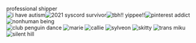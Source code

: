 professional shipper
<br>
![i have autism](https://file.garden/ZdzZMbwq23DtYBCK/tumblr_a4c885522945023c985542e27d1b3133_257444c1_250.gif)![2021 syscord survivor](https://file.garden/ZdzZMbwq23DtYBCK/j85xg9.gif)![tbh!! yippee!!](https://file.garden/ZdzZMbwq23DtYBCK/tumblr_3ec937cb81f70735516ca2a5e7669b59_c67cecb5_250.gif)![pinterest addict](https://file.garden/ZdzZMbwq23DtYBCK/tumblr_fe87c1eb6b6bae9ea5d82a1b841361af_f8640dec_250.gif)![nonhuman being](https://file.garden/ZdzZMbwq23DtYBCK/tumblr_945d21883053e42cc8f3393228cbcdbe_9ae2088f_250.gif)
<br>
![club penguin dance](https://file.garden/ZdzZMbwq23DtYBCK/tumblr_185a6bef9820040c4bf5ad441c7c8ff1_f2956ba3_100.gif) ![marie](https://file.garden/ZdzZMbwq23DtYBCK/tumblr_84784366e8645f95362cfbf77dc56c87_fae86634_100.gif) ![callie](https://file.garden/ZdzZMbwq23DtYBCK/tumblr_c8e8255266563289203e1d34088e5010_22ffb4c2_100.gif) ![sylveon](https://file.garden/ZdzZMbwq23DtYBCK/f8ep6a.gif) ![skitty](https://file.garden/ZdzZMbwq23DtYBCK/v2q0o8.gif) ![trans miku](https://file.garden/ZdzZMbwq23DtYBCK/vf5hum.png) ![silent hill](https://file.garden/ZdzZMbwq23DtYBCK/8D809rV.png) 

